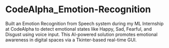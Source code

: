 # CodeAlpha_Emotion-Recognition
Built an Emotion Recognition from Speech system during my ML Internship at CodeAlpha to detect emotional states like Happy, Sad, Fearful, and Disgust using voice input. This AI-powered solution promotes emotional awareness in digital spaces via a Tkinter-based real-time GUI.
